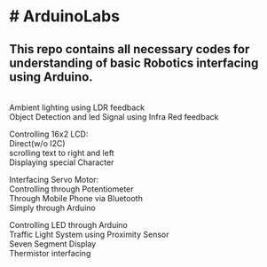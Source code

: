 <h1># ArduinoLabs</h1>
<h2>This repo contains all necessary codes for understanding of basic Robotics interfacing using Arduino.</h2>
<br>
Ambient lighting using LDR feedback <br>
Object Detection and led Signal using Infra Red feedback <br>

Controlling 16x2 LCD:<br>
       Direct(w/o I2C)<br>
       scrolling text to right and left <br>
       Displaying special Character <br>
       
Interfacing Servo Motor: <br>
       Controlling through Potentiometer <br>
       Through Mobile Phone via Bluetooth <br>
       Simply through Arduino <br>
       
Controlling LED through Arduino <br>
Traffic Light System using Proximity Sensor <br>
Seven Segment Display <br>
Thermistor interfacing <br>
       
       






